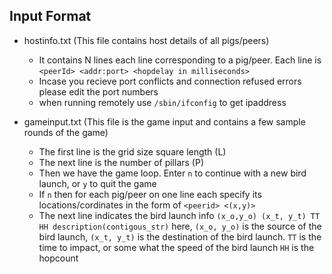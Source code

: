 Input Format
------------
- hostinfo.txt (This file contains host details of all pigs/peers)
  - It contains N lines each line corresponding to a pig/peer. Each line is `<peerId> <addr:port> <hopdelay in milliseconds>`
  - Incase you recieve port conflicts and connection refused errors please edit the port numbers 
  - when running remotely use `/sbin/ifconfig` to get ipaddress

- gameinput.txt (This file is the game input and contains a few sample rounds of the game)
  - The first line is the grid size square length (L)
  - The next line is the number of pillars (P)
  - Then we have the game loop. Enter `n` to continue with a new bird launch, or `y` to quit the game
  - If `n` then for each pig/peer on one line each specify its locations/cordinates in the form of `<peerid> <(x,y)>`
  - The next line indicates the bird launch info `(x_o,y_o) (x_t, y_t) TT HH description(contigous_str)` here, `(x_o, y_o)` is the source of the bird launch, `(x_t, y_t)` is the destination of the bird launch. `TT` is the time to impact, or some what the speed of the bird launch `HH` is the hopcount
